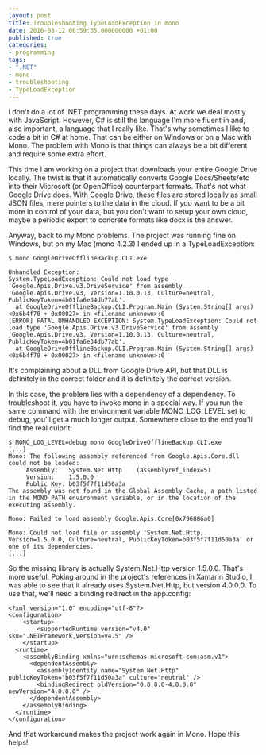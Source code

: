 ```yaml
---
layout: post
title: Troubleshooting TypeLoadException in mono
date: 2016-03-12 06:59:35.000000000 +01:00
published: true
categories:
- programming
tags:
- ".NET"
- mono
- troubleshooting
- TypeLoadException
---
```


I don't do a lot of .NET programming these days. At work we deal mostly with
JavaScript. However, C# is still the language I'm more fluent in and, also
important, a language that I really like. That's why sometimes I like to code a
bit in C# at home. That can be either on Windows or on a Mac with Mono. The
problem with Mono is that things can always be a bit different and require some
extra effort.

This time I am working on a project that downloads your entire Google Drive
locally. The twist is that it automatically converts Google Docs/Sheets/etc into
their Microsoft (or OpenOffice) counterpart formats. That's not what Google
Drive does. With Google Drive, these files are stored locally as small JSON
files, mere pointers to the data in the cloud. If you want to be a bit more in
control of your data, but you don't want to setup your own cloud, maybe a
periodic export to concrete formats like docx is the answer.

Anyway, back to my Mono problems. The project was running fine on Windows, but
on my Mac (mono 4.2.3) I ended up in a TypeLoadException:

```
$ mono GoogleDriveOfflineBackup.CLI.exe

Unhandled Exception:
System.TypeLoadException: Could not load type 'Google.Apis.Drive.v3.DriveService' from assembly 'Google.Apis.Drive.v3, Version=1.10.0.13, Culture=neutral, PublicKeyToken=4b01fa6e34db77ab'.
  at GoogleDriveOfflineBackup.CLI.Program.Main (System.String[] args) <0x6b4f70 + 0x00027> in <filename unknown>:0
[ERROR] FATAL UNHANDLED EXCEPTION: System.TypeLoadException: Could not load type 'Google.Apis.Drive.v3.DriveService' from assembly 'Google.Apis.Drive.v3, Version=1.10.0.13, Culture=neutral, PublicKeyToken=4b01fa6e34db77ab'.
  at GoogleDriveOfflineBackup.CLI.Program.Main (System.String[] args) <0x6b4f70 + 0x00027> in <filename unknown>:0
```

It's complaining about a DLL from Google Drive API, but that DLL is definitely
in the correct folder and it is definitely the correct version.

In this case, the problem lies with a dependency of a dependency. To
troubleshoot it, you have to invoke mono in a special way. If you run the same
command with the environment variable MONO_LOG_LEVEL set to debug, you'll get a
much longer output. Somewhere close to the end you'll find the real culprit:

```
$ MONO_LOG_LEVEL=debug mono GoogleDriveOfflineBackup.CLI.exe
[...]
Mono: The following assembly referenced from Google.Apis.Core.dll could not be loaded:
     Assembly:   System.Net.Http    (assemblyref_index=5)
     Version:    1.5.0.0
     Public Key: b03f5f7f11d50a3a
The assembly was not found in the Global Assembly Cache, a path listed in the MONO_PATH environment variable, or in the location of the executing assembly.

Mono: Failed to load assembly Google.Apis.Core[0x796886a0]

Mono: Could not load file or assembly 'System.Net.Http, Version=1.5.0.0, Culture=neutral, PublicKeyToken=b03f5f7f11d50a3a' or one of its dependencies.
[...]
```

So the missing library is actually System.Net.Http version 1.5.0.0. That's more
useful. Poking around in the project's references in Xamarin Studio, I was able
to see that it already uses System.Net.Http, but version 4.0.0.0. To use that,
we'll need a binding redirect in the app.config:

```
<?xml version="1.0" encoding="utf-8"?>
<configuration>
    <startup>
        <supportedRuntime version="v4.0" sku=".NETFramework,Version=v4.5" />
    </startup>
  <runtime>
    <assemblyBinding xmlns="urn:schemas-microsoft-com:asm.v1">
      <dependentAssembly>
        <assemblyIdentity name="System.Net.Http" publicKeyToken="b03f5f7f11d50a3a" culture="neutral" />
        <bindingRedirect oldVersion="0.0.0.0-4.0.0.0" newVersion="4.0.0.0" />
      </dependentAssembly>
    </assemblyBinding>
  </runtime>
</configuration>
```

And that workaround makes the project work again in Mono. Hope this helps!
